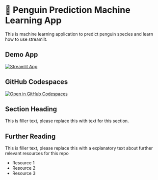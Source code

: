 # 🐧 Penguin Prediction Machine Learning App

This is machine learning application to predict penguin species and learn how to use streamlit.

## Demo App

[![Streamlit App](https://static.streamlit.io/badges/streamlit_badge_black_white.svg)](https://penguin-ML-app.streamlit.app/)

## GitHub Codespaces

[![Open in GitHub Codespaces](https://github.com/codespaces/badge.svg)](https://codespaces.new/streamlit/app-starter-kit?quickstart=1)

## Section Heading

This is filler text, please replace this with text for this section.

## Further Reading

This is filler text, please replace this with a explanatory text about further relevant resources for this repo
- Resource 1
- Resource 2
- Resource 3
